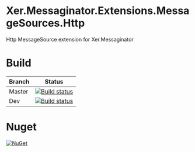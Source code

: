 # Xer.Messaginator.Extensions.MessageSources.Http
Http MessageSource extension for Xer.Messaginator

# Build
| Branch | Status |
|--------|--------|
| Master | [![Build status](https://ci.appveyor.com/api/projects/status/hb97dsyq10vwh2nn?svg=true)](https://ci.appveyor.com/project/XerProjects25246/xer-messaginator-extensions-messagesources-http) |
| Dev | [![Build status](https://ci.appveyor.com/api/projects/status/hb97dsyq10vwh2nn/branch/dev?svg=true)](https://ci.appveyor.com/project/XerProjects25246/xer-messaginator-extensions-messagesources-http/branch/dev) |

# Nuget
[![NuGet](https://img.shields.io/nuget/vpre/xer.messaginator.messagesources.http.svg)](https://www.nuget.org/packages/Xer.Messaginator.MessageSources.Http/)
